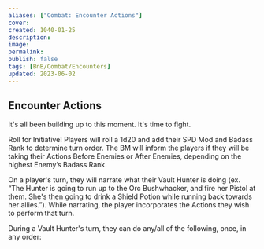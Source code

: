 ```yaml
---
aliases: ["Combat: Encounter Actions"]
cover: 
created: 1040-01-25
description: 
image: 
permalink: 
publish: false
tags: [BnB/Combat/Encounters]
updated: 2023-06-02
---
```


## Encounter Actions

It's all been building up to this moment. It's time to fight.

Roll for Initiative! Players will roll a 1d20 and add their SPD Mod and Badass Rank to determine turn order. The BM will inform the players if they will be taking their Actions Before Enemies or After Enemies, depending on the highest Enemy’s Badass Rank.

On a player's turn, they will narrate what their Vault Hunter is doing (ex. “The Hunter is going to run up to the Orc Bushwhacker, and fire her Pistol at them. She's then going to drink a Shield Potion while running back towards her allies.”). While narrating, the player incorporates the Actions they wish to perform that turn.

During a Vault Hunter's turn, they can do any/all of the following, once, in any order:
